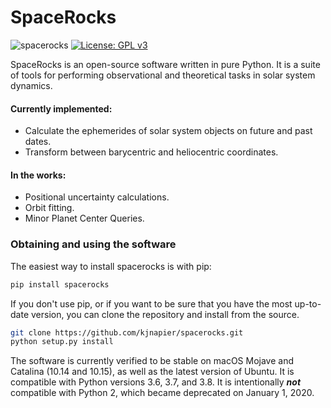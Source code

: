 # SpaceRocks
![spacerocks](https://github.com/kjnapes/spacerocks/workflows/spacerocks/badge.svg?branch=master)
[![License: GPL v3](https://img.shields.io/badge/License-GPLv3-blue.svg)](https://www.gnu.org/licenses/gpl-3.0)

SpaceRocks is an open-source software written in pure Python. It is a suite of tools for performing observational and theoretical tasks in solar system dynamics.

#### Currently implemented:

- Calculate the ephemerides of solar system objects on future and past dates.
- Transform between barycentric and heliocentric coordinates.

#### In the works:

- Positional uncertainty calculations.
- Orbit fitting.
- Minor Planet Center Queries.



### Obtaining and using the software

The easiest way to install spacerocks is with pip:

```zsh
pip install spacerocks
```

If you don't use pip, or if you want to be sure that you have the most up-to-date version, you can clone the repository and install from the source.

```zsh
git clone https://github.com/kjnapier/spacerocks.git
python setup.py install
```

The software is currently verified to be stable on macOS Mojave and Catalina (10.14 and 10.15), as well as the latest version of Ubuntu. It is compatible with Python versions 3.6, 3.7, and 3.8. It is intentionally ***not*** compatible with Python 2, which became deprecated on January 1, 2020.

